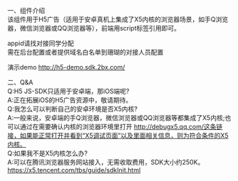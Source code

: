 一、组件介绍<br/>
该组件用于H5广告（适用于安卓真机上集成了X5内核的浏览器场景，如手Q浏览器，微信浏览器或QQ浏览器等），前端用script标签引用即可。<br/>

appid请找对接同学分配<br/>
需在后台配置或者提供域名白名单到珊瑚的对接人员配置<br/>

演示demo
http://h5-demo.sdk.2bx.com/

二、Q&A <br/>
Q:H5 JS-SDK只适用于安卓端，那iOS端呢? <br/>
A:正在拓展iOS的H5广告资源中，敬请期待。<br/>
Q:我怎么可以判断自己的安卓环境是否X5内核? <br/>
A:一般来说，安卓端的手Q浏览器，微信浏览器或QQ浏览器等都集成了X5内核;也可以通过在需要确认内核的浏览器环境里打开 http://debugx5.qq.com/这条链接，如果能正常打开并看到“X5调试页面”以及里面相关信息，则为符合条件的X5内核。<br/>
Q:如果我不是X5内核怎么办? <br/>
A:可以在腾讯浏览器服务网站接入，无需收取费用，SDK大小约250K。https://x5.tencent.com/tbs/guide/sdkInit.html

